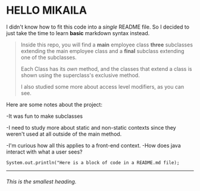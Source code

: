 # HELLO MIKAILA

I didn't know how to fit this code into a
*single* README file. So I decided to 
just take the time to learn **basic** markdown
syntax instead.

>Inside this repo, you will find a **main** employee class
**three** subclasses extending the main employee class
and a **final** subclass extending one of the subclasses.
>
>Each Class has its *own* method, and the classes that
extend a class is shown using the superclass's 
exclusive method.
>
>I also studied some more about access level
modifiers, as you can see. 

Here are some notes about the project: 

-It was fun to make subclasses

-I need to study more about static and non-static contexts
since they weren't used at all outside of the main 
method. 

-I'm curious how all this applies to a front-end
context. 
    -How does java interact with what a user
    sees?

`System.out.println("Here is a block of code in a README.md file);`

___________________________________________________________________

###### This is the smallest heading.









